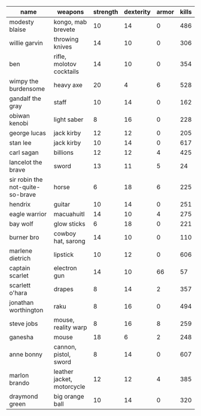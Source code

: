 | name                             | weapons                    | strength | dexterity | armor | kills |
|-------------------------------- |-------------------------- |-------- |--------- |----- |----- |
| modesty blaise                   | kongo, mab brevete         | 10       | 14        | 0     | 486   |
| willie garvin                    | throwing knives            | 14       | 10        | 0     | 306   |
| ben                              | rifle, molotov cocktails   | 14       | 10        | 0     | 354   |
| wimpy the burdensome             | heavy axe                  | 20       | 4         | 6     | 528   |
| gandalf the gray                 | staff                      | 10       | 14        | 0     | 162   |
| obiwan kenobi                    | light saber                | 8        | 16        | 0     | 228   |
| george lucas                     | jack kirby                 | 12       | 12        | 0     | 205   |
| stan lee                         | jack kirby                 | 10       | 14        | 0     | 617   |
| carl sagan                       | billions                   | 12       | 12        | 4     | 425   |
| lancelot the brave               | sword                      | 13       | 11        | 5     | 24    |
| sir robin the not-quite-so-brave | horse                      | 6        | 18        | 6     | 225   |
| hendrix                          | guitar                     | 10       | 14        | 0     | 251   |
| eagle warrior                    | macuahuitl                 | 14       | 10        | 4     | 275   |
| bay wolf                         | glow sticks                | 6        | 18        | 0     | 221   |
| burner bro                       | cowboy hat, sarong         | 14       | 10        | 0     | 110   |
| marlene dietrich                 | lipstick                   | 10       | 12        | 0     | 606   |
| captain scarlet                  | electron gun               | 14       | 10        | 66    | 57    |
| scarlett o'hara                  | drapes                     | 8        | 14        | 2     | 357   |
| jonathan worthington             | raku                       | 8        | 16        | 0     | 494   |
| steve jobs                       | mouse, reality warp        | 8        | 16        | 8     | 259   |
| ganesha                          | mouse                      | 18       | 6         | 2     | 248   |
| anne bonny                       | cannon, pistol, sword      | 8        | 14        | 0     | 607   |
| marlon brando                    | leather jacket, motorcycle | 12       | 12        | 4     | 385   |
| draymond green                   | big orange ball            | 10       | 14        | 0     | 320   |
